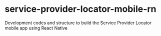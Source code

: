 # service-provider-locator-mobile-rn
Development codes and structure to build the Service Provider Locator mobile app using React Native
